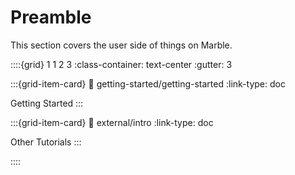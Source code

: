 # Preamble

This section covers the user side of things on Marble.

::::{grid} 1 1 2 3
:class-container: text-center
:gutter: 3

:::{grid-item-card}
:link: getting-started/getting-started
:link-type: doc

Getting Started
:::

:::{grid-item-card}
:link: external/intro
:link-type: doc

Other Tutorials
:::


::::
